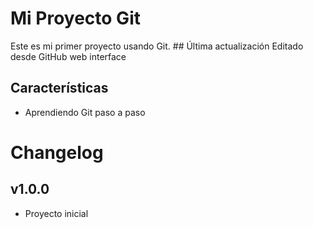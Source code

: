 # Mi Proyecto Git
Este es mi primer proyecto usando Git.
     ## Última actualización
     Editado desde GitHub web interface  
     
## Características
- Aprendiendo Git paso a paso
# Changelog
   
   ## v1.0.0
   - Proyecto inicial
   ```
